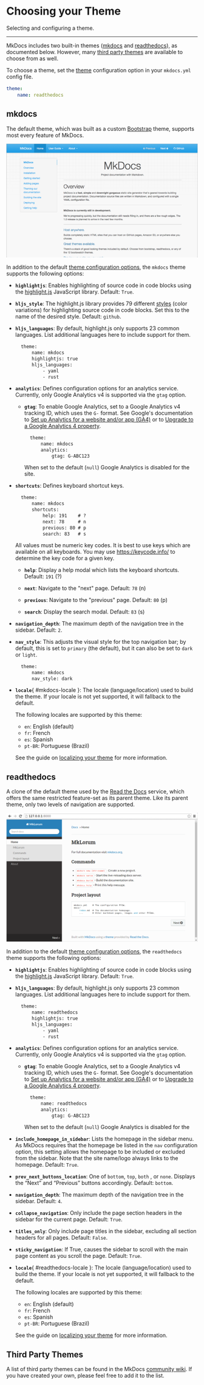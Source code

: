 # Choosing your Theme

Selecting and configuring a theme.

---

MkDocs includes two built-in themes ([mkdocs](#mkdocs) and
[readthedocs](#readthedocs)), as documented below. However, many [third party
themes] are available to choose from as well.

To choose a theme, set the [theme] configuration option in your `mkdocs.yml`
config file.

```yaml
theme:
    name: readthedocs
```

## mkdocs

The default theme, which was built as a custom [Bootstrap] theme, supports most
every feature of MkDocs.

![mkdocs](../img/mkdocs.png)

In addition to the default [theme configuration options][theme], the `mkdocs` theme
supports the following options:

* __`highlightjs`__: Enables highlighting of source code in code blocks using
  the [highlight.js] JavaScript library. Default: `True`.

* __`hljs_style`__: The highlight.js library provides 79 different [styles]
  (color variations) for highlighting source code in code blocks. Set this to
  the name of the desired style. Default: `github`.

* __`hljs_languages`__: By default, highlight.js only supports 23 common
  languages. List additional languages here to include support for them.

        theme:
            name: mkdocs
            highlightjs: true
            hljs_languages:
                - yaml
                - rust

* __`analytics`__: Defines configuration options for an analytics service.
  Currently, only Google Analytics v4 is supported via the `gtag` option.

    * __`gtag`__: To enable Google Analytics, set to a Google Analytics v4
    tracking ID, which uses the `G-` format. See Google's documentation to
    [Set up Analytics for a website and/or app (GA4)][setup-GA4] or to
    [Upgrade to a Google Analytics 4 property][upgrade-GA4].

            theme:
                name: mkdocs
                analytics:
                    gtag: G-ABC123

        When set to the default (`null`) Google Analytics is disabled for the
        site.

* __`shortcuts`__: Defines keyboard shortcut keys.

        theme:
            name: mkdocs
            shortcuts:
                help: 191    # ?
                next: 78     # n
                previous: 80 # p
                search: 83   # s

    All values must be numeric key codes. It is best to use keys which are
    available on all keyboards. You may use <https://keycode.info/> to determine
    the key code for a given key.

    * __`help`__: Display a help modal which lists the keyboard shortcuts.
      Default: `191` (&quest;)

    * __`next`__: Navigate to the "next" page. Default: `78` (n)

    * __`previous`__: Navigate to the "previous" page. Default: `80` (p)

    * __`search`__: Display the search modal. Default: `83` (s)

* __`navigation_depth`__: The maximum depth of the navigation tree in the
  sidebar. Default: `2`.

* __`nav_style`__: This adjusts the visual style for the top navigation bar; by
  default, this is set to `primary` (the default), but it can also be set to
  `dark` or `light`.

        theme:
            name: mkdocs
            nav_style: dark

* __`locale`__{ #mkdocs-locale }: The locale (language/location) used to
  build the theme. If your locale is not yet supported, it will fallback
  to the default.

    The following locales are supported by this theme:

    * `en`: English (default)
    * `fr`: French
    * `es`: Spanish
    * `pt-BR`: Portuguese (Brazil)

    See the guide on [localizing your theme] for more information.

## readthedocs

A clone of the default theme used by the [Read the Docs] service, which offers
the same restricted feature-set as its parent theme. Like its parent theme, only
two levels of navigation are supported.

![ReadTheDocs](../img/readthedocs.png)

In addition to the default [theme configuration options][theme], the `readthedocs`
theme supports the following options:

* __`highlightjs`__: Enables highlighting of source code in code blocks using
  the [highlight.js] JavaScript library. Default: `True`.

* __`hljs_languages`__: By default, highlight.js only supports 23 common
  languages. List additional languages here to include support for them.

        theme:
            name: readthedocs
            highlightjs: true
            hljs_languages:
                - yaml
                - rust

* __`analytics`__: Defines configuration options for an analytics service.
  Currently, only Google Analytics v4 is supported via the `gtag` option.

    * __`gtag`__: To enable Google Analytics, set to a Google Analytics v4
    tracking ID, which uses the `G-` format. See Google's documentation to
    [Set up Analytics for a website and/or app (GA4)][setup-GA4] or to
    [Upgrade to a Google Analytics 4 property][upgrade-GA4].

            theme:
                name: readthedocs
                analytics:
                    gtag: G-ABC123

        When set to the default (`null`) Google Analytics is disabled for the

* __`include_homepage_in_sidebar`__: Lists the homepage in the sidebar menu. As
  MkDocs requires that the homepage be listed in the `nav` configuration
  option, this setting allows the homepage to be included or excluded from
  the sidebar. Note that the site name/logo always links to the homepage.
  Default: `True`.

* __`prev_next_buttons_location`__: One of `bottom`, `top`, `both` , or `none`.
  Displays the “Next” and “Previous” buttons accordingly. Default: `bottom`.

* __`navigation_depth`__: The maximum depth of the navigation tree in the
  sidebar. Default: `4`.

* __`collapse_navigation`__: Only include the page section headers in the
  sidebar for the current page. Default: `True`.

* __`titles_only`__: Only include page titles in the sidebar, excluding all
  section headers for all pages. Default: `False`.

* __`sticky_navigation`__: If True, causes the sidebar to scroll with the main
  page content as you scroll the page. Default: `True`.

* __`locale`__{ #readthedocs-locale }: The locale (language/location) used to
  build the theme. If your locale is not yet supported, it will fallback
  to the default.

    The following locales are supported by this theme:

    * `en`: English (default)
    * `fr`: French
    * `es`: Spanish
    * `pt-BR`: Portuguese (Brazil)

    See the guide on [localizing your theme] for more information.

## Third Party Themes

A list of third party themes can be found in the MkDocs [community wiki]. If you
have created your own, please feel free to add it to the list.

[third party themes]: #third-party-themes
[theme]: configuration.md#theme
[Bootstrap]: https://getbootstrap.com/
[highlight.js]: https://highlightjs.org/
[styles]: https://highlightjs.org/static/demo/
[setup-GA4]: https://support.google.com/analytics/answer/9304153?hl=en&ref_topic=9303319
[upgrade-GA4]: https://support.google.com/analytics/answer/9744165?hl=en&ref_topic=9303319
[Read the Docs]: https://readthedocs.org/
[community wiki]: https://github.com/mkdocs/mkdocs/wiki/MkDocs-Themes
[localizing your theme]: localizing-your-theme.md
